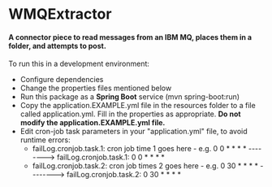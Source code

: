 # WMQExtractor

#### A connector piece to read messages from an IBM MQ, places them in a folder, and attempts to post. 

To run this in a development environment:

* Configure dependencies
* Change the properties files mentioned below
* Run this package as a **Spring Boot** service (mvn spring-boot:run)
* Copy the application.EXAMPLE.yml file in the resources folder to a file called application.yml. Fill in the properties as appropriate. **Do not modify the application.EXAMPLE.yml file.**
* Edit cron-job task parameters in your "application.yml" file, to avoid runtime errors:
	* failLog.cronjob.task.1: cron job time 1 goes here - e.g. 0 0 * * * *     -------->  failLog.cronjob.task.1: 0 0 * * * *
	* failLog.cronjob.task.2: cron job times 2 goes here - e.g. 0 30 * * * *   -------->  failLog.cronjob.task.2: 0 30 * * * *

